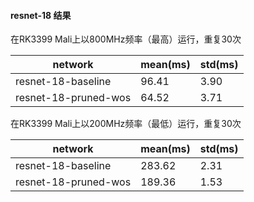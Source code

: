 #### resnet-18 结果
在RK3399 Mali上以800MHz频率（最高）运行，重复30次

| network | mean(ms) | std(ms) |
| -----|------| ---------------- |
| resnet-18-baseline | 96.41 | 3.90 | 
| resnet-18-pruned-wos | 64.52 | 3.71 | 


在RK3399 Mali上以200MHz频率（最低）运行，重复30次

| network | mean(ms) | std(ms) |
| -----|------| ---------------- |
| resnet-18-baseline | 283.62 | 2.31 | 
| resnet-18-pruned-wos | 189.36 | 1.53 | 
